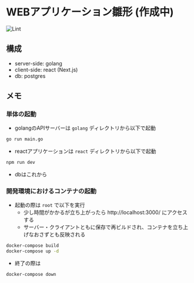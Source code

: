 # WEBアプリケーション雛形 (作成中)
![Lint](https://github.com/yokotani92/my-app/workflows/Lint/badge.svg)

## 構成
- server-side: golang
- client-side: react (Next.js)
- db: postgres

## メモ
### 単体の起動
- golangのAPIサーバーは `golang` ディレクトリから以下で起動
```bash
go run main.go
```
- reactアプリケーションは `react` ディレクトリから以下で起動
```bash
npm run dev
```
- dbはこれから

### 開発環境におけるコンテナの起動
- 起動の際は `root` で以下を実行
  - 少し時間がかかるが立ち上がったら http://localhost:3000/ にアクセスする
  - サーバー・クライアントともに保存で再ビルドされ、コンテナを立ち上げなおさずとも反映される
```bash
docker-compose build
docker-compose up -d
```

- 終了の際は
```bash
docker-compose down
```